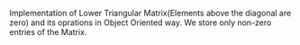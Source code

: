 Implementation of Lower Triangular Matrix(Elements above the diagonal are zero) and its oprations in Object Oriented way. We store only non-zero entries of the Matrix.
